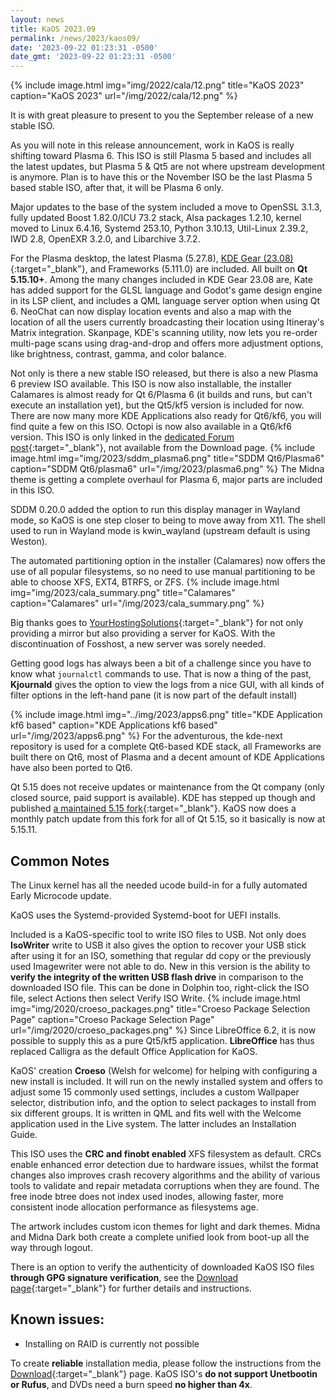 ```yaml
---
layout: news
title: KaOS 2023.09
permalink: /news/2023/kaos09/
date: '2023-09-22 01:23:31 -0500'
date_gmt: '2023-09-22 01:23:31 -0500'
---
```


{% include image.html
            img="img/2022/cala/12.png"
            title="KaOS 2023"
            caption="KaOS 2023"
            url="/img/2022/cala/12.png" %}
            

It is with great pleasure to present to you the September release of a new stable ISO.

As you will note in this release announcement, work in KaOS is really shifting toward Plasma 6.  This ISO is still Plasma 5 based and includes all the latest updates, but Plasma 5 & Qt5 are not where upstream development is anymore. Plan is to have this or the November ISO be the last Plasma 5 based stable ISO, after that, it will be Plasma 6 only.

Major updates to the base of the system included a move to OpenSSL 3.1.3, fully updated Boost 1.82.0/ICU 73.2 stack, Alsa packages 1.2.10, kernel moved to Linux 6.4.16, Systemd 253.10, Python 3.10.13, Util-Linux 2.39.2, IWD 2.8, OpenEXR 3.2.0, and Libarchive 3.7.2.

For the Plasma desktop, the latest Plasma (5.27.8), [KDE Gear (23.08)](https://kde.org/announcements/gear/23.08.0/){:target="_blank"}, and Frameworks (5.111.0) are included. All built on **Qt 5.15.10+**. Among the many changes included in KDE Gear 23.08 are, Kate has added support for the GLSL language and Godot's game design engine in its LSP client, and includes a QML language server option when using Qt 6. NeoChat can now display location events and also a map with the location of all the users currently broadcasting their location using Itineray's Matrix integration. Skanpage, KDE's scanning utility, now lets you re-order multi-page scans using drag-and-drop and offers more adjustment options, like brightness, contrast, gamma, and color balance.

Not only is there a new stable ISO released, but there is also a new Plasma 6 preview ISO available.  This ISO is now also installable, the installer Calamares is almost ready for Qt 6/Plasma 6 (it builds and runs, but can't execute an installation yet), but the Qt5/kf5 version is included for now.  There are now many more KDE Applications also ready for Qt6/kf6, you will find quite a few on this ISO. Octopi is now also available in a Qt6/kf6 version.  This ISO is only linked in the [dedicated Forum post](https://forum.kaosx.us/d/3072-plasma-6-test-iso){:target="_blank"}, not available from the Download page.
{% include image.html
            img="img/2023/sddm_plasma6.png"
            title="SDDM Qt6/Plasma6"
            caption="SDDM Qt6/plasma6"
            url="/img/2023/plasma6.png" %}
The Midna theme is getting a complete overhaul for Plasma 6, major parts are included in this ISO.

SDDM 0.20.0 added the option to run this display manager in Wayland mode, so KaOS is one step closer to being to move away from X11. The shell used to run in Wayland mode is kwin_wayland (upstream default is using Weston).

The automated partitioning option in the installer (Calamares) now offers the use of all popular filesystems, so no need to use manual partitioning to be able to choose XFS, EXT4, BTRFS, or ZFS.
{% include image.html
            img="img/2023/cala_summary.png"
            title="Calamares"
            caption="Calamares"
            url="/img/2023/cala_summary.png" %}

Big thanks goes to [YourHostingSolutions](https://yourhostingsolutions.com/){:target="_blank"} for not only providing a mirror but also providing a server for KaOS. With the discontinuation of Fosshost, a new server was sorely needed.

Getting good logs has always been a bit of a challenge since you have to know what `journalctl` commands to use. That is now a thing of the past, **Kjournald** gives the option to view the logs from a nice GUI, with all kinds of filter options in the left-hand pane (it is now part of the default install)

{% include image.html
            img="../img/2023/apps6.png"
            title="KDE Application kf6 based"
            caption="KDE Applications kf6 based"
            url="/img/2023/apps6.png" %}
For the adventurous, the kde-next repository is used for a complete Qt6-based KDE stack, all Frameworks are built there on Qt6, most of Plasma and a decent amount of KDE Applications have also been ported to Qt6.

Qt 5.15 does not receive updates or maintenance from the Qt company (only closed source, paid support is available). KDE has stepped up though and published [a maintained 5.15 fork](https://dot.kde.org/2021/04/06/announcing-kdes-qt-5-patch-collection){:target="_blank"}. KaOS now does a monthly patch update from this fork for all of Qt 5.15, so it basically is now at 5.15.11.

## Common Notes
The Linux kernel has all the needed ucode build-in for a fully automated Early Microcode update. 

KaOS uses the Systemd-provided Systemd-boot for UEFI installs.

Included is a KaOS-specific tool to write ISO files to USB. Not only does **IsoWriter** write to USB it also gives the option to recover your USB stick after using it for an ISO, something that regular dd copy or the previously used Imagewriter were not able to do.  New in this version is the ability to **verify the integrity of the written USB flash drive** in comparison to the downloaded ISO file.  This can be done in Dolphin too, right-click the ISO file, select Actions then select Verify ISO Write.
{% include image.html
            img="img/2020/croeso_packages.png"
            title="Croeso Package Selection Page"
            caption="Croeso Package Selection Page"
            url="/img/2020/croeso_packages.png" %}
Since LibreOffice 6.2, it is now possible to supply this as a pure Qt5/kf5 application. **LibreOffice** has thus replaced Calligra as the default Office Application for KaOS.

KaOS' creation **Croeso** (Welsh for welcome) for helping with configuring a new install is included. It will run on the newly installed system and offers to adjust some 15 commonly used settings, includes a custom Wallpaper selector, distribution info, and the option to select packages to install from six different groups.  It is written in QML and fits well with the Welcome application used in the Live system.  The latter includes an Installation Guide.

This ISO uses the **CRC and finobt enabled** XFS filesystem as default. CRCs enable enhanced error detection due to hardware issues, whilst the format changes also improves crash recovery algorithms and the ability of various tools to validate and repair metadata corruptions when they are found. The free inode btree does not index used inodes, allowing faster, more consistent inode allocation performance as filesystems age.

The artwork includes custom icon themes for light and dark themes. Midna and Midna Dark both create a complete unified look from boot-up all the way through logout.

There is an option to verify the authenticity of downloaded KaOS ISO files **through GPG signature verification**, see the [Download page](https://kaosx.us/pages/download/#authenticity-check){:target="_blank"} for further details and instructions.

## Known issues:
* Installing on RAID is currently not possible

To create **reliable** installation media, please follow the instructions from the [Download](http://kaosx.us/download/){:target="_blank"} page. KaOS ISO's **do not support Unetbootin or Rufus**, and DVDs need a burn speed **no higher than 4x**.
